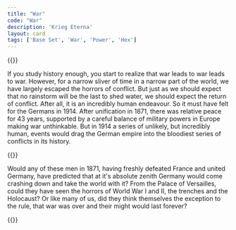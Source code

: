 ```yaml
---
title: "War"
code: "War"
description: 'Krieg Eterna'
layout: card
tags: ['Base Set', 'War', 'Power', 'Hex']
---
```

{{<card-detail-page title="War" artwork="Death and the Soldier by Hans Larwin (1917)" attr="Max von Schenkendorf" book="The Iron Cross">}}
<p>
If you study history enough, you start to realize that war leads to war leads to war. However, for a narrow sliver of time in a narrow part of the world, we have largely escaped the horrors of conflict. But just as we should expect that no rainstorm will be the last to shed water, we should expect the return of conflict. After all, it is an incredibly human endeavour. So it must have felt for the Germans in 1914. After unification in 1871, there was relative peace for 43 years, supported by a careful balance of military powers in Europe making war unthinkable. But in 1914 a series of unlikely, but incredibly human, events would drag the German empire into the bloodiest series of conflicts in its history.
</p>
{{<card-detail-image file="empire.jpg" caption="The proclamation of the German Empire by Anton von Werner (1885)">}}
<p>
Would any of these men in 1871, having freshly defeated France and united Germany, have predicted that at it's absolute zenith Germany would come crashing down and take the world with it? From the Palace of Versailles, could they have seen the horrors of World War I and II, the trenches and the Holocaust? Or like many of us, did they think themselves the exception to the rule, that war was over and their might would last forever? 
</p>
{{</card-detail-page>}}